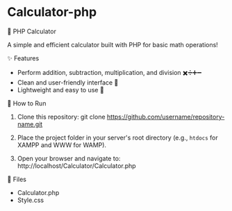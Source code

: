 # Calculator-php
🧮 PHP Calculator  

A simple and efficient calculator built with PHP for basic math operations!  

✨ Features  
- Perform addition, subtraction, multiplication, and division ✖️➗➕➖  
- Clean and user-friendly interface 🎨  
- Lightweight and easy to use 🚀  

🚀 How to Run  
1. Clone this repository:
   git clone https://github.com/username/repository-name.git
     
2. Place the project folder in your server's root directory (e.g., `htdocs` for XAMPP and WWW for WAMP).
3. Open your browser and navigate to:
   http://localhost/Calculator/Calculator.php

📂 Files  
- Calculator.php 
- Style.css
